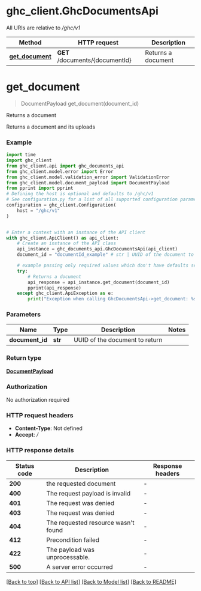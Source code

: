 # ghc_client.GhcDocumentsApi

All URIs are relative to */ghc/v1*

Method | HTTP request | Description
------------- | ------------- | -------------
[**get_document**](GhcDocumentsApi.md#get_document) | **GET** /documents/{documentId} | Returns a document


# **get_document**
> DocumentPayload get_document(document_id)

Returns a document

Returns a document and its uploads

### Example


```python
import time
import ghc_client
from ghc_client.api import ghc_documents_api
from ghc_client.model.error import Error
from ghc_client.model.validation_error import ValidationError
from ghc_client.model.document_payload import DocumentPayload
from pprint import pprint
# Defining the host is optional and defaults to /ghc/v1
# See configuration.py for a list of all supported configuration parameters.
configuration = ghc_client.Configuration(
    host = "/ghc/v1"
)


# Enter a context with an instance of the API client
with ghc_client.ApiClient() as api_client:
    # Create an instance of the API class
    api_instance = ghc_documents_api.GhcDocumentsApi(api_client)
    document_id = "documentId_example" # str | UUID of the document to return

    # example passing only required values which don't have defaults set
    try:
        # Returns a document
        api_response = api_instance.get_document(document_id)
        pprint(api_response)
    except ghc_client.ApiException as e:
        print("Exception when calling GhcDocumentsApi->get_document: %s\n" % e)
```


### Parameters

Name | Type | Description  | Notes
------------- | ------------- | ------------- | -------------
 **document_id** | **str**| UUID of the document to return |

### Return type

[**DocumentPayload**](DocumentPayload.md)

### Authorization

No authorization required

### HTTP request headers

 - **Content-Type**: Not defined
 - **Accept**: */*


### HTTP response details

| Status code | Description | Response headers |
|-------------|-------------|------------------|
**200** | the requested document |  -  |
**400** | The request payload is invalid |  -  |
**401** | The request was denied |  -  |
**403** | The request was denied |  -  |
**404** | The requested resource wasn&#39;t found |  -  |
**412** | Precondition failed |  -  |
**422** | The payload was unprocessable. |  -  |
**500** | A server error occurred |  -  |

[[Back to top]](#) [[Back to API list]](../README.md#documentation-for-api-endpoints) [[Back to Model list]](../README.md#documentation-for-models) [[Back to README]](../README.md)

